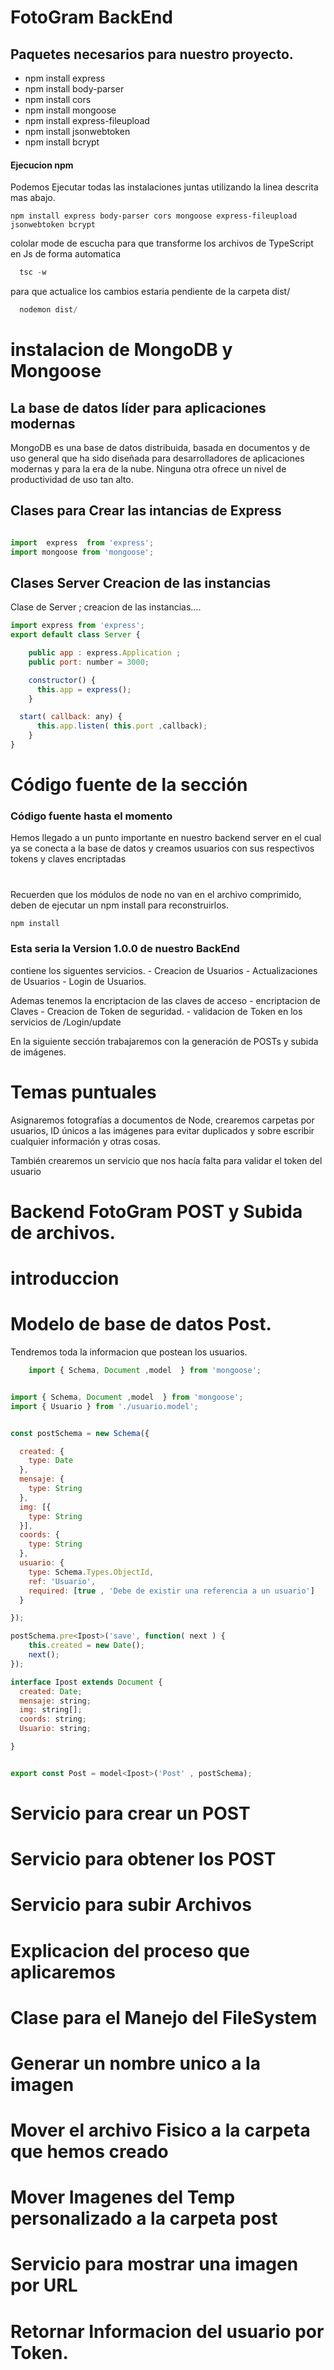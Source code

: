 # FotoGram BackEnd
## Paquetes necesarios para nuestro proyecto.
- npm install express
- npm install body-parser
- npm install cors
- npm install mongoose
- npm install express-fileupload
- npm install jsonwebtoken
- npm install bcrypt

#### Ejecucion npm
Podemos Ejecutar todas las instalaciones juntas utilizando la linea descrita mas abajo.
~~~npm
npm install express body-parser cors mongoose express-fileupload jsonwebtoken bcrypt
~~~


cololar mode de escucha para que transforme los archivos de TypeScript en Js de forma automatica
~~~javascript
  tsc -w
~~~

para que actualice los cambios estaria pendiente de la carpeta dist/

~~~javascript
  nodemon dist/
~~~

# instalacion de MongoDB y Mongoose

## La base de datos líder para aplicaciones modernas
MongoDB es una base de datos distribuida, basada en documentos y de uso general que ha sido diseñada para desarrolladores de aplicaciones modernas y para la era de la nube. Ninguna otra ofrece un nivel de productividad de uso tan alto.


## Clases para Crear las intancias de Express

~~~JavaScript

import  express  from 'express'; 
import mongoose from 'mongoose';
~~~


## Clases Server Creacion de las instancias


Clase de Server ;
creacion de las instancias....
~~~JavaScript
import express from 'express';
export default class Server {

    public app : express.Application ;
    public port: number = 3000; 

    constructor() {
      this.app = express();
    }

  start( callback: any) {
      this.app.listen( this.port ,callback);
    }
}
~~~

# Código fuente de la sección

### Código fuente hasta el momento
Hemos llegado a un punto importante en nuestro backend server en el cual ya se conecta a la base de datos y creamos usuarios con sus respectivos tokens y claves encriptadas

# 
Recuerden que los módulos de node no van en el archivo comprimido, deben de ejecutar un npm install para reconstruirlos.
~~~javascript
npm install
~~~


### Esta seria la Version 1.0.0 de nuestro BackEnd
   contiene los siguentes servicios.
        - Creacion de Usuarios 
        - Actualizaciones de Usuarios
        - Login de Usuarios.
        
   Ademas tenemos la encriptacion de las claves de acceso 
        - encriptacion de Claves 
        - Creacion de Token de seguridad.
        - validacion de Token en los servicios de /Login/update
        

En la siguiente sección trabajaremos con la generación de POSTs y subida de imágenes.



# Temas puntuales

Asignaremos fotografías a documentos de Node, crearemos carpetas por usuarios, ID únicos a las imágenes para evitar duplicados y sobre escribir cualquier información y otras cosas.

También crearemos un servicio que nos hacía falta para validar el token del usuario

# Backend FotoGram POST y Subida de archivos.

# introduccion

# Modelo de base de datos Post.
  Tendremos toda la informacion que postean los usuarios.

~~~javaScript
    import { Schema, Document ,model  } from 'mongoose';
~~~

~~~javascript

import { Schema, Document ,model  } from 'mongoose';
import { Usuario } from './usuario.model';


const postSchema = new Schema({

  created: {
    type: Date
  },
  mensaje: {
    type: String
  },
  img: [{
    type: String
  }],
  coords: {
    type: String
  },
  usuario: {
    type: Schema.Types.ObjectId,
    ref: 'Usuario',
    required: [true , 'Debe de existir una referencia a un usuario']
  }

});

postSchema.pre<Ipost>('save', function( next ) {
    this.created = new Date();
    next();
});

interface Ipost extends Document {
  created: Date;
  mensaje: string;
  img: string[];
  coords: string;
  Usuario: string;

}


export const Post = model<Ipost>('Post' , postSchema);

~~~



# Servicio para crear un POST

# Servicio para obtener los POST

# Servicio para subir Archivos

# Explicacion del proceso que aplicaremos

# Clase para el Manejo del FileSystem

# Generar un nombre unico a la imagen

# Mover el archivo Fisico a la carpeta que hemos creado

# Mover Imagenes del Temp personalizado a la carpeta post

# Servicio para mostrar una imagen por URL

# Retornar Informacion del usuario por Token.

